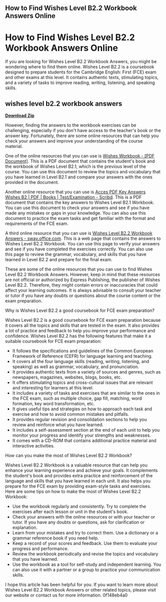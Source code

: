 ## How to Find Wishes Level B2.2 Workbook Answers Online

  
# How to Find Wishes Level B2.2 Workbook Answers Online
  
If you are looking for Wishes Level B2.2 Workbook Answers, you might be wondering where to find them online. Wishes Level B2.2 is a coursebook designed to prepare students for the Cambridge English: First (FCE) exam and other exams at this level. It contains authentic texts, stimulating topics, and a variety of tasks to improve reading, writing, listening, and speaking skills.
 
## wishes level b2.2 workbook answers


[**Download Zip**](https://www.google.com/url?q=https%3A%2F%2Furlgoal.com%2F2tKJhL&sa=D&sntz=1&usg=AOvVaw3Z26OiQy1u7529IOwTOuOF)

  
However, finding the answers to the workbook exercises can be challenging, especially if you don't have access to the teacher's book or the answer key. Fortunately, there are some online resources that can help you check your answers and improve your understanding of the course material.
  
One of the online resources that you can use is [Wishes Workbook - \[PDF Document\]](https://vdocument.in/wishes-workbook.html). This is a PDF document that contains the student's book and the workbook of Wishes Level B2.1, which is the previous level of the course. You can use this document to review the topics and vocabulary that you have learned in Level B2.1 and compare your answers with the ones provided in the document.
  
Another online resource that you can use is [Acces PDF Key Answers Wishes B2 | PDF | Books | Test/Examination - Scribd](https://www.scribd.com/document/505281893/Key-Answers-Wishes-B2). This is a PDF document that contains the key answers to Wishes Level B2.1 Workbook. You can use this document to check your answers and see if you have made any mistakes or gaps in your knowledge. You can also use this document to practice the exam tasks and get familiar with the format and requirements of the FCE exam.
  
A third online resource that you can use is [Wishes Level B2.2 Workbook Answers - sway.office.com](https://sway.office.com/S7HtQfYnPQz1b9wk). This is a web page that contains the answers to Wishes Level B2.2 Workbook. You can use this page to verify your answers and see if you have completed the exercises correctly. You can also use this page to review the grammar, vocabulary, and skills that you have learned in Level B2.2 and prepare for the final exam.
  
These are some of the online resources that you can use to find Wishes Level B2.2 Workbook Answers. However, keep in mind that these resources are not official or authorized by Express Publishing, the publisher of Wishes Level B2.2. Therefore, they might contain errors or inaccuracies that could affect your learning outcomes. It is always advisable to consult your teacher or tutor if you have any doubts or questions about the course content or the exam preparation.
  
Why is Wishes Level B2.2 a good coursebook for FCE exam preparation?
  
Wishes Level B2.2 is a good coursebook for FCE exam preparation because it covers all the topics and skills that are tested in the exam. It also provides a lot of practice and feedback to help you improve your performance and confidence. Wishes Level B2.2 has the following features that make it a suitable coursebook for FCE exam preparation:
  
- It follows the specifications and guidelines of the Common European Framework of Reference (CEFR) for language learning and teaching.
- It covers all the four language skills (reading, writing, listening, and speaking) as well as grammar, vocabulary, and pronunciation.
- It provides authentic texts from a variety of sources and genres, such as newspapers, magazines, websites, blogs, books, etc.
- It offers stimulating topics and cross-cultural issues that are relevant and interesting for learners at this level.
- It includes a variety of tasks and exercises that are similar to the ones in the FCE exam, such as multiple choice, gap fill, matching, word formation, key word transformation, etc.
- It gives useful tips and strategies on how to approach each task and exercise and how to avoid common mistakes and pitfalls.
- It provides regular revision and consolidation sections to help you review and reinforce what you have learned.
- It includes a self-assessment section at the end of each unit to help you monitor your progress and identify your strengths and weaknesses.
- It comes with a CD-ROM that contains additional practice material and interactive activities.

How can you make the most of Wishes Level B2.2 Workbook?
  
Wishes Level B2.2 Workbook is a valuable resource that can help you enhance your learning experience and achieve your goals. It complements the student's book and provides extra practice and reinforcement of the language and skills that you have learned in each unit. It also helps you prepare for the FCE exam by providing exam-style tasks and exercises. Here are some tips on how to make the most of Wishes Level B2.2 Workbook:

- Use the workbook regularly and consistently. Try to complete the exercises after each lesson or unit in the student's book.
- Check your answers with the online resources or with your teacher or tutor. If you have any doubts or questions, ask for clarification or explanation.
- Learn from your mistakes and try to correct them. Use a dictionary or a grammar reference book if you need help.
- Keep a record of your scores and feedback. Use them to evaluate your progress and performance.
- Review the workbook periodically and revise the topics and vocabulary that you have learned.
- Use the workbook as a tool for self-study and independent learning. You can also use it with a partner or a group to practice your communication skills.

I hope this article has been helpful for you. If you want to learn more about Wishes Level B2.2 Workbook Answers or other related topics, please visit our website or contact us for more information.
 0f148eb4a0
